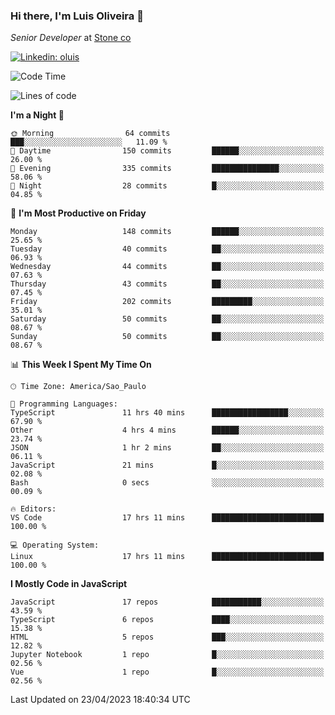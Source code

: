 ### Hi there, I'm Luis Oliveira 👋
*Senior Developer* at [Stone co](https://www.stone.com.br)  

[![Linkedin: oluis](https://img.shields.io/badge/-ooluis-blue?style=flat-square&logo=Linkedin&logoColor=white&link=https://www.linkedin.com/in/ooluis)](https://www.linkedin.com/in/ooluis/)

<!--START_SECTION:waka-->
![Code Time](http://img.shields.io/badge/Code%20Time-3%2C040%20hrs%208%20mins-blue)

![Lines of code](https://img.shields.io/badge/From%20Hello%20World%20I%27ve%20Written-337.5%20thousand%20lines%20of%20code-blue)

**I'm a Night 🦉** 

```text
🌞 Morning                64 commits          ███░░░░░░░░░░░░░░░░░░░░░░   11.09 % 
🌆 Daytime                150 commits         ██████░░░░░░░░░░░░░░░░░░░   26.00 % 
🌃 Evening                335 commits         ███████████████░░░░░░░░░░   58.06 % 
🌙 Night                  28 commits          █░░░░░░░░░░░░░░░░░░░░░░░░   04.85 % 
```
📅 **I'm Most Productive on Friday** 

```text
Monday                   148 commits         ██████░░░░░░░░░░░░░░░░░░░   25.65 % 
Tuesday                  40 commits          ██░░░░░░░░░░░░░░░░░░░░░░░   06.93 % 
Wednesday                44 commits          ██░░░░░░░░░░░░░░░░░░░░░░░   07.63 % 
Thursday                 43 commits          ██░░░░░░░░░░░░░░░░░░░░░░░   07.45 % 
Friday                   202 commits         █████████░░░░░░░░░░░░░░░░   35.01 % 
Saturday                 50 commits          ██░░░░░░░░░░░░░░░░░░░░░░░   08.67 % 
Sunday                   50 commits          ██░░░░░░░░░░░░░░░░░░░░░░░   08.67 % 
```


📊 **This Week I Spent My Time On** 

```text
🕑︎ Time Zone: America/Sao_Paulo

💬 Programming Languages: 
TypeScript               11 hrs 40 mins      █████████████████░░░░░░░░   67.90 % 
Other                    4 hrs 4 mins        ██████░░░░░░░░░░░░░░░░░░░   23.74 % 
JSON                     1 hr 2 mins         ██░░░░░░░░░░░░░░░░░░░░░░░   06.11 % 
JavaScript               21 mins             █░░░░░░░░░░░░░░░░░░░░░░░░   02.08 % 
Bash                     0 secs              ░░░░░░░░░░░░░░░░░░░░░░░░░   00.09 % 

🔥 Editors: 
VS Code                  17 hrs 11 mins      █████████████████████████   100.00 % 

💻 Operating System: 
Linux                    17 hrs 11 mins      █████████████████████████   100.00 % 
```

**I Mostly Code in JavaScript** 

```text
JavaScript               17 repos            ███████████░░░░░░░░░░░░░░   43.59 % 
TypeScript               6 repos             ████░░░░░░░░░░░░░░░░░░░░░   15.38 % 
HTML                     5 repos             ███░░░░░░░░░░░░░░░░░░░░░░   12.82 % 
Jupyter Notebook         1 repo              █░░░░░░░░░░░░░░░░░░░░░░░░   02.56 % 
Vue                      1 repo              █░░░░░░░░░░░░░░░░░░░░░░░░   02.56 % 
```




 Last Updated on 23/04/2023 18:40:34 UTC
<!--END_SECTION:waka-->
